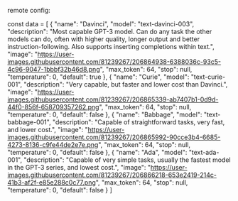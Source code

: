 remote config:

const data = [
        {
            "name": "Davinci",
            "model": "text-davinci-003",
            "description": "Most capable GPT-3 model. Can do any task the other models can do, often with higher quality, longer output and better instruction-following. Also supports inserting completions within text.",
            "image": "https://user-images.githubusercontent.com/81239267/206864938-6388036c-93c5-4c96-9047-1bbbf32b46d8.png",
            "max_token": 64,
            "stop": null,
            "temperature": 0,
            "default": true
        },
        {
            "name": "Curie",
            "model": "text-curie-001",
            "description": "Very capable, but faster and lower cost than Davinci.",
            "image": "https://user-images.githubusercontent.com/81239267/206865339-ab7407b1-0d9d-44f0-856f-658709357262.png",
            "max_token": 64,
            "stop": null,
            "temperature": 0,
            "default": false
        },
        {
            "name": "Babbage",
            "model": "text-babbage-001",
            "description": "Capable of straightforward tasks, very fast, and lower cost.",
            "image": "https://user-images.githubusercontent.com/81239267/206865992-90cce3b4-6685-4273-8136-c9fe44de2e7e.png",
            "max_token": 64,
            "stop": null,
            "temperature": 0,
            "default": false
        },
        {
            "name": "Ada",
            "model": "text-ada-001",
            "description": "Capable of very simple tasks, usually the fastest model in the GPT-3 series, and lowest cost.",
            "image": "https://user-images.githubusercontent.com/81239267/206866218-653e2419-214c-41b3-af2f-e85e288c0c77.png",
            "max_token": 64,
            "stop": null,
            "temperature": 0,
            "default": false
        }
    ]

